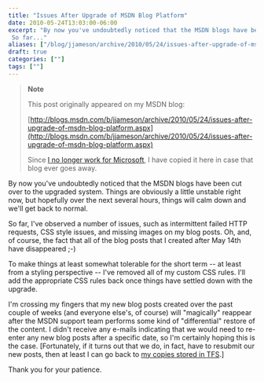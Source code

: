```yaml
---
title: "Issues After Upgrade of MSDN Blog Platform"
date: 2010-05-24T13:03:00-06:00
excerpt: "By now you've undoubtedly noticed that the MSDN blogs have been cut over to the upgraded system. Things are obviously a little unstable right now, but hopefully over the next several hours, things will calm down and we'll get back to normal. 
 So far..."
aliases: ["/blog/jjameson/archive/2010/05/24/issues-after-upgrade-of-msdn-blog-platform.aspx"]
draft: true
categories: [""]
tags: [""]
---
```


> **Note**
>
> This post originally appeared on my MSDN blog:
>
> [http://blogs.msdn.com/b/jjameson/archive/2010/05/24/issues-after-upgrade-of-msdn-blog-platform.aspx](http://blogs.msdn.com/b/jjameson/archive/2010/05/24/issues-after-upgrade-of-msdn-blog-platform.aspx)
>
> Since
> [I no longer work for Microsoft](/blog/jjameson/2011/09/02/last-day-with-microsoft),
> I have copied it here in case that blog ever goes away.

By now you've undoubtedly noticed that the MSDN blogs have been cut over to the
upgraded system. Things are obviously a little unstable right now, but hopefully
over the next several hours, things will calm down and we'll get back to normal.

So far, I've observed a number of issues, such as intermittent failed HTTP
requests, CSS style issues, and missing images on my blog posts. Oh, and, of
course, the fact that all of the blog posts that I created after May 14th have
disappeared ;-)

To make things at least somewhat tolerable for the short term -- at least from a
styling perspective -- I've removed all of my custom CSS rules. I'll add the
appropriate CSS rules back once things have settled down with the upgrade.

I'm crossing my fingers that my new blog posts created over the past couple of
weeks (and everyone else's, of course) will "magically" reappear after the MSDN
support team performs some kind of "differential" restore of the content. I
didn't receive any e-mails indicating that we would need to re-enter any new
blog posts after a specific date, so I'm certainly hoping this is the case.
[Fortunately, if it turns out that we do, in fact, have to resubmit our new posts, then at least I can go back to [my copies stored in TFS](/blog/jjameson/2009/09/12/expression-web-my-msdn-blog-and-now-team-foundation-server).]

Thank you for your patience.

